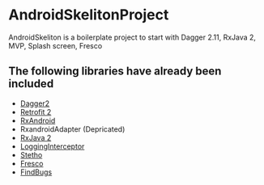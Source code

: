 # AndroidSkelitonProject
AndroidSkeliton is a boilerplate project to start with Dagger 2.11, RxJava 2, MVP, Splash screen, Fresco

## The following libraries have already been included
* [Dagger2](https://github.com/google/dagger)
* [Retrofit 2](https://github.com/square/retrofit)
* [RxAndroid](https://github.com/ReactiveX/RxAndroid)
* RxandroidAdapter (Depricated)
* [RxJava 2](https://github.com/ReactiveX/RxJava)
* [LoggingInterceptor]()
* [Stetho](https://github.com/facebook/stetho)
* [Fresco](https://github.com/facebook/fresco)
* [FindBugs](http://findbugs.sourceforge.net/)
